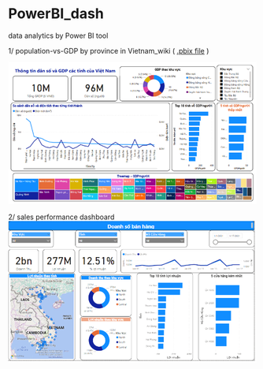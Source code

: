 # PowerBI_dash
data analytics by Power BI tool

1/ population-vs-GDP by province in Vietnam_wiki ( [.pbix file](https://github.com/vanthachvn80/PowerBI_dash/blob/main/GDP_city_provinces_Vietnam_wiki.pbix) )

![population-vs-GDP_by_province](https://github.com/vanthachvn80/PowerBI_dash/blob/main/GDP_population_Vietnam_wiki.png)

2/ sales performance dashboard
![dashboard](https://github.com/vanthachvn80/PowerBI_dash/blob/main/sales_perfomance_PBI.png)
